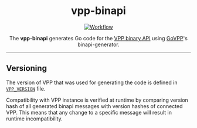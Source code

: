 <h1 align="center">vpp-binapi</h1>

<p align="center">
  <a href="https://github.com/ligato/vpp-binapi/actions?query=workflow%3A%22Generate+binapi%22"><img src="https://github.com/ligato/vpp-binapi/workflows/Generate%20binapi/badge.svg" alt="Workflow"></a>
</p>

<p align="center">The <b>vpp-binapi</b> generates Go code for the <a href="https://wiki.fd.io/view/VPP/The_VPP_API">VPP binary API</a> using <a href="https://github.com/FDio/govpp">GoVPP</a>'s binapi-generator. </p>

---

## Versioning

The version of VPP that was used for generating the code is defined in [`VPP_VERSION`](VPP_VERSION) file.

Compatibility with VPP instance is verified at runtime by comparing version hash of all generated binapi messages with version hashes of connected VPP. This means that any change to a specific message will result in runtime incompatibility.
